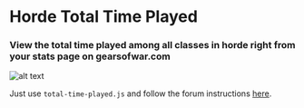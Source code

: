 # Horde Total Time Played

### View the total time played among all classes in horde right from your stats page on gearsofwar.com

![alt text](https://github.com/TheanosLearning/HordeTotalTimePlayed/master/images/total-time-played.png)

Just use ```total-time-played.js``` and follow the forum instructions [here](https://gearsofwar.com/en-us/forums/e9b54fc61eb74ad783d533ca502b0132/threads/horde-stats-total-time-played-javascript/e04bdb8c-d921-4a46-83bd-336d8618564c/posts).
